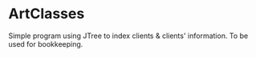 # ArtClasses

Simple program using JTree to index clients & clients' information.
To be used for bookkeeping.
